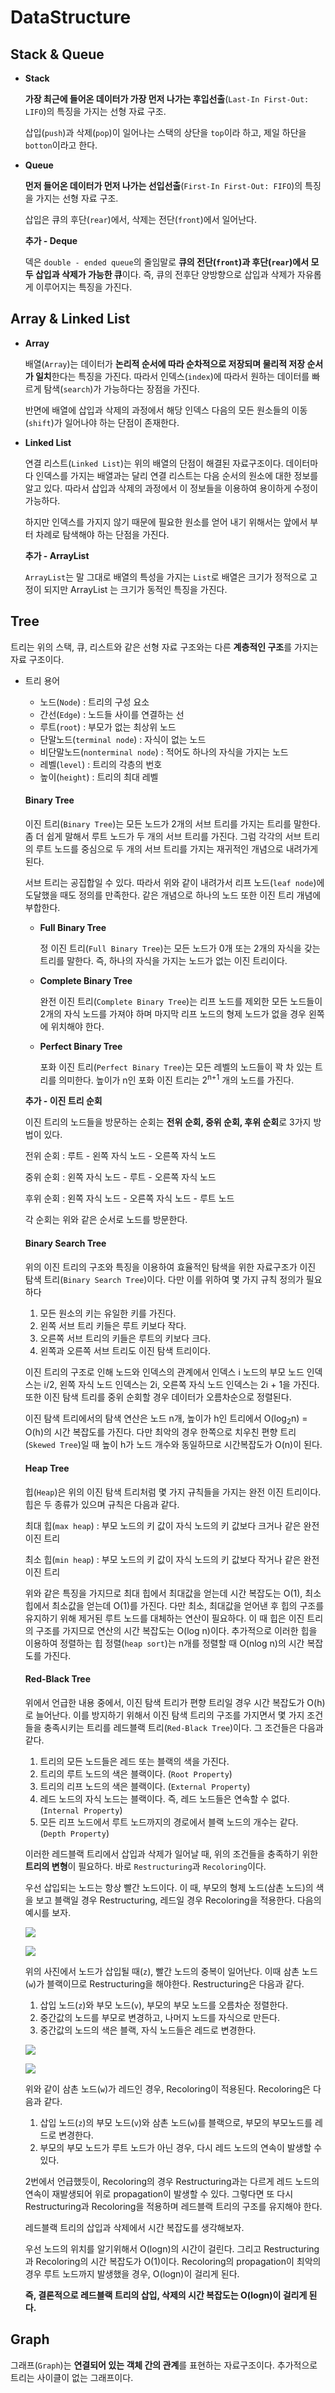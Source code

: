 # DataStructure

## Stack & Queue

- **Stack**

  **가장 최근에 들어온 데이터가 가장 먼저 나가는 후입선출**(`Last-In First-Out: LIFO`)의 특징을 가지는 선형 자료 구조.
  
  삽입(`push`)과 삭제(`pop`)이 일어나는 스택의 상단을 `top`이라 하고, 제일 하단을 `botton`이라고 한다.

- **Queue**

  **먼저 들어온 데이터가 먼저 나가는 선입선출**(`First-In First-Out: FIFO`)의 특징을 가지는 선형 자료 구조.
  
  삽입은 큐의 후단(`rear`)에서, 삭제는 전단(`front`)에서 일어난다.

  

  **추가 - Deque**
  
  덱은 `double - ended queue`의 줄임말로 **큐의 전단(`front`)과 후단(`rear`)에서 모두 삽입과 삭제가 가능한 큐**이다. 즉, 큐의 전후단 양방향으로 삽입과 삭제가 자유롭게 이루어지는 특징을 가진다.



## Array & Linked List

- **Array**

  배열(`Array`)는 데이터가 **논리적 순서에 따라 순차적으로 저장되며 물리적 저장 순서가 일치**한다는 특징을 가진다. 따라서 인덱스(`index`)에 따라서  원하는 데이터를 빠르게 탐색(`search`)가 가능하다는 장점을 가진다.
  
  반면에 배열에 삽입과 삭제의 과정에서 해당 인덱스 다음의 모든 원소들의 이동(`shift`)가 일어나야 하는 단점이 존재한다.

- **Linked List**

  연결 리스트(`Linked List`)는 위의 배열의 단점이 해결된 자료구조이다. 데이터마다 인덱스를 가지는 배열과는 달리 연결 리스트는 다음 순서의 원소에 대한 정보를 알고 있다. 따라서 삽입과 삭제의 과정에서 이 정보들을 이용하여 용이하게 수정이 가능하다.
  
  하지만 인덱스를 가지지 않기 때문에 필요한 원소를 얻어 내기 위해서는 앞에서 부터 차례로 탐색해야 하는 단점을 가진다. 

  

  **추가 - ArrayList**
  
  `ArrayList`는 말 그대로 배열의 특성을 가지는 `List`로 배열은 크기가 정적으로 고정이 되지만 ArrayList 는 크기가 동적인 특징을 가진다.



## Tree

트리는 위의 스택, 큐, 리스트와 같은 선형 자료 구조와는 다른 **계층적인 구조**를 가지는 자료 구조이다. 

- 트리 용어

  - 노드(`Node`) : 트리의 구성 요소
  - 간선(`Edge`) : 노드들 사이를 연결하는 선
  - 루트(`root`) : 부모가 없는 최상위 노드
  - 단말노드(`terminal node`) : 자식이 없는 노드
  - 비단말노드(`nonterminal node`) : 적어도 하나의 자식을 가지는 노드
  - 레벨(`level`) : 트리의 각층의 번호
  - 높이(`height`) : 트리의 최대 레벨

  #### Binary Tree

  이진 트리(`Binary Tree`)는 모든 노드가 2개의 서브 트리를 가지는 트리를 말한다. 좀 더 쉽게 말해서 루트 노드가 두 개의 서브 트리를 가진다. 그럼 각각의 서브 트리의 루트 노드를 중심으로 두 개의 서브 트리를 가지는 재귀적인 개념으로 내려가게 된다.

  서브 트리는 공집합일 수 있다. 따라서 위와 같이 내려가서 리프 노드(`leaf node`)에 도달했을 때도 정의를 만족한다. 같은 개념으로 하나의 노드 또한 이진 트리 개념에 부합한다.

  - **Full Binary Tree**

    정 이진 트리(`Full Binary Tree`)는 모든 노드가 0개 또는 2개의 자식을 갖는 트리를 말한다. 즉, 하나의 자식을 가지는 노드가 없는 이진 트리이다.

  - **Complete Binary Tree**

    완전 이진 트리(`Complete Binary Tree`)는 리프 노드를 제외한 모든 노드들이 2개의 자식 노드를 가져야 하며 마지막 리프 노드의 형제 노드가 없을 경우 왼쪽에 위치해야 한다.

  - **Perfect Binary Tree**

    포화 이진 트리(`Perfect Binary Tree`)는 모든 레벨의 노드들이 꽉 차 있는 트리를 의미한다. 높이가 n인 포화 이진 트리는 2<sup>n+1</sup> 개의 노드를 가진다.

  

  **추가 - 이진 트리 순회**

  이진 트리의 노드들을 방문하는 순회는 **전위 순회, 중위 순회, 후위 순회**로 3가지 방법이 있다.

  전위 순회 : 루트 - 왼쪽 자식 노드 - 오른쪽 자식 노드

  중위 순회 : 왼쪽 자식 노드 - 루트 - 오른쪽 자식 노드

  후위 순회 : 왼쪽 자식 노드 - 오른쪽 자식 노드 - 루트 노드

  각 순회는 위와 같은 순서로 노드를 방문한다.

  

  #### Binary Search Tree

  위의 이진 트리의 구조와 특징을 이용하여 효율적인 탐색을 위한 자료구조가 이진 탐색 트리(`Binary Search Tree`)이다.  다만 이를 위하여 몇 가지 규칙 정의가 필요하다

  1. 모든 원소의 키는 유일한 키를 가진다.
  2. 왼쪽 서브 트리 키들은 루트 키보다 작다.
  3. 오른쪽 서브 트리의 키들은 루트의 키보다 크다.
  4. 왼쪽과 오른쪽 서브 트리도 이진 탐색 트리이다.

  

  이진 트리의 구조로 인해 노드와 인덱스의 관계에서 인덱스 i 노드의 부모 노드 인덱스는 i/2, 왼쪽 자식 노드 인덱스는 2i, 오른쪽 자식 노드 인덱스는 2i + 1을 가진다. 또한 이진 탐색 트리를 중위 순회할 경우 데이터가 오름차순으로 정렬된다.

  이진 탐색 트리에서의 탐색 연산은 노드 n개, 높이가 h인 트리에서 O(log<sub>2</sub>n) = O(h)의 시간 복잡도를 가진다. 다만 최악의 경우 한쪽으로 치우친 편향 트리(`Skewed Tree`)일 때 높이 h가 노드 개수와 동일하므로 시간복잡도가 O(n)이 된다.

  

  #### Heap Tree

  힙(`Heap`)은 위의 이진 탐색 트리처럼 몇 가지 규칙들을 가지는 완전 이진 트리이다. 힙은 두 종류가 있으며 규칙은 다음과 같다.

  최대 힙(`max heap`) : 부모 노드의 키 값이 자식 노드의 키 값보다 크거나 같은 완전 이진 트리

  최소 힙(`min heap`) : 부모 노드의 키 값이 자식 노드의 키 값보다 작거나 같은 완전 이진 트리

  위와 같은 특징을 가지므로 최대 힙에서 최대값을 얻는데 시간 복잡도는 O(1), 최소 힙에서 최소값을 얻는데 O(1)를 가진다. 다만 최소, 최대값을 얻어낸 후 힙의 구조를 유지하기 위해 제거된 루트 노드를 대체하는 연산이 필요하다. 이 때 힙은 이진 트리의 구조를 가지므로 연산의 시간 복잡도는 O(log n)이다. 추가적으로 이러한 힙을 이용하여 정렬하는 힙 정렬(`heap sort`)는 n개를 정렬할 때 O(nlog n)의 시간 복잡도를 가진다.
  
  
  
  #### Red-Black Tree
  
  위에서 언급한 내용 중에서, 이진 탐색 트리가 편향 트리일 경우 시간 복잡도가 O(h)로 늘어난다. 이를 방지하기 위해서 이진 탐색 트리의 구조를 가지면서 몇 가지 조건들을 충족시키는 트리를 레드블랙 트리(`Red-Black Tree`)이다. 그 조건들은 다음과 같다.
  
  1. 트리의 모든 노드들은 레드 또는 블랙의 색을 가진다.
  2. 트리의 루트 노드의 색은 블랙이다. (`Root Property`)
  3. 트리의 리프 노드의 색은 블랙이다. (`External Property`)
  4. 레드 노드의 자식 노드는 블랙이다. 즉, 레드 노드들은 연속할 수 없다. (`Internal Property`)
  5. 모든 리프 노드에서 루트 노드까지의 경로에서 블랙 노드의 개수는 같다. (`Depth Property`)
  
  이러한 레드블랙 트리에서 삽입과 삭제가 일어날 때, 위의 조건들을 충족하기 위한 **트리의 변형**이 필요하다. 바로 `Restructuring`과 `Recoloring`이다.
  
  우선 삽입되는 노드는 항상 빨간 노드이다. 이 때, 부모의 형제 노드(삼촌 노드)의 색을 보고 블랙일 경우 Restructuring, 레드일 경우 Recoloring을 적용한다. 다음의 예시를 보자.
  
  ![](https://media.vlpt.us/images/agugu95/post/76dc5c8c-c1cd-4c34-9429-8ab51152348e/image.png)
  
  ![](https://media.vlpt.us/images/agugu95/post/45db91d6-5429-49f7-a789-8adc3a71be7d/image.png)
  
  위의 사진에서 노드가 삽입될 때(`z`), 빨간 노드의 중복이 일어난다. 이때 삼촌 노드(`w`)가 블랙이므로 Restructuring을 해야한다. Restructuring은 다음과 같다.
  
  1. 삽입 노드(`z`)와 부모 노드(`v`), 부모의 부모 노드를 오름차순 정렬한다.
  2. 중간값의 노드를 부모로 변경하고, 나머지 노드를 자식으로 만든다.
  3. 중간값의 노드의 색은 블랙, 자식 노드들은 레드로 변경한다.
  
  ![](https://media.vlpt.us/images/agugu95/post/eeaee48d-d815-40ec-9797-f7ab9e8adddd/image.png)
  
  ![](https://media.vlpt.us/images/agugu95/post/9f533d60-baf2-4dca-88a5-815b3661ab75/image.png)
  
  위와 같이 삼촌 노드(`w`)가 레드인 경우, Recoloring이 적용된다. Recoloring은 다음과 같다.
  
  1. 삽입 노드(`z`)의 부모 노드(`v`)와 삼촌 노드(`w`)를 블랙으로, 부모의 부모노드를 레드로 변경한다.
  2. 부모의 부모 노드가 루트 노드가 아닌 경우, 다시 레드 노드의 연속이 발생할 수 있다.
  
  2번에서 언급했듯이, Recoloring의 경우 Restructuring과는 다르게 레드 노드의 연속이 재발생되어 위로 propagation이 발생할 수 있다. 그렇다면 또 다시 Restructuring과 Recoloring을 적용하며 레드블랙 트리의 구조를 유지해야 한다.
  
  
  
  레드블랙 트리의 삽입과 삭제에서 시간 복잡도를 생각해보자.
  
  우선 노드의 위치를 알기위해서 O(logn)의 시간이 걸린다. 그리고 Restructuring과 Recoloring의 시간 복잡도가 O(1)이다. Recoloring의 propagation이 최악의 경우 루트 노드까지 발생했을 경우, O(logn)이 걸리게 된다.
  
  **즉, 결론적으로 레드블랙 트리의 삽입, 삭제의 시간 복잡도는 O(logn)이 걸리게 된다.**



## Graph

그래프(`Graph`)는 **연결되어 있는 객체 간의 관계**를 표현하는 자료구조이다. 추가적으로 트리는 사이클이 없는 그래프이다.
